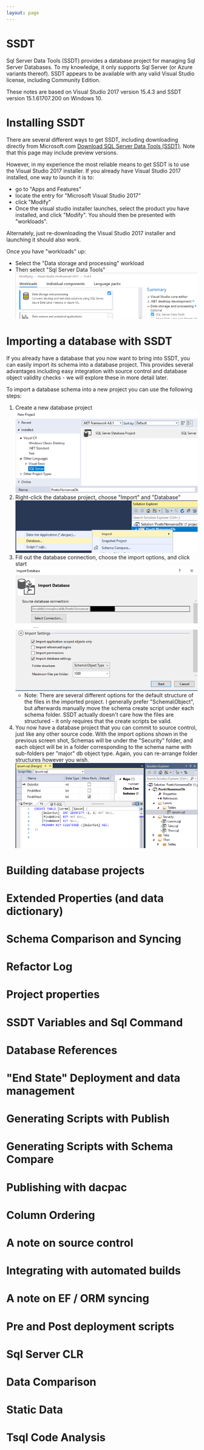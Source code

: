 ```yaml
---
layout: page
---
```


# SSDT
Sql Server Data Tools (SSDT) provides a database project for managing Sql Server Databases. To my knowledge, it only supports Sql Server (or Azure variants thereof).
SSDT appears to be available with any valid Visual Studio license, including Community Edition.

These notes are based on Visual Studio 2017 version 15.4.3 and SSDT version 15.1.61707.200 on Windows 10.

# Installing SSDT
There are several different ways to get SSDT, including downloading directly from Microsoft.com [Download SQL Server Data Tools (SSDT)](https://docs.microsoft.com/en-us/sql/ssdt/download-sql-server-data-tools-ssdt). Note that this page may include preview versions.

However, in my experience the most reliable means to get SSDT is to use the Visual Studio 2017 installer. If you already have Visual Studio 2017 installed, one way to launch it is to:
 * go to "Apps and Features"
 * locate the entry for "Microsoft Visual Studio 2017"
 * click "Modify"
 * Once the visual studio installer launches, select the product you have installed, and click "Modify".  You should then be presented with "workloads".

 Alternately, just re-downloading the Visual Studio 2017 installer and launching it should also work.

 Once you have "workloads" up:
  * Select the "Data storage and processing" workload
  * Then select "Sql Server Data Tools"
  ![alt text](SSDTWorkloadInstall.png "SSDT Workload Install")

# Importing a database with SSDT
If you already have a database that you now want to bring into SSDT, you can easily import its schema into a database project.  This provides several advantages including easy integration with source control and database object validity checks - we will explore these in more detail later.

To import a database schema into a new project you can use the following steps:
 1. Create a new database project ![alt text](NewSSDTProject.png "New SSDT Project")
 1. Right-click the database project, choose "Import" and "Database" ![alt text](ImportDatabase1.png "Import Database 1")
 1. Fill out the database connection, choose the import options, and click start ![alt text](ImportDatabase2.png "Import Database 2")
	* Note: There are several different options for the default structure of the files in the imported project.  I generally prefer "Schema\Object", but afterwards manually move the schema create script under each schema folder.  SSDT actually doesn't care how the files are structured - it only requires that the create scripts be valid.
 1. You now have a database project that you can commit to source control, just like any other source code.  With the import options shown in the previous screen shot, Schemas will be under the "Security" folder, and each object will be in a folder corresponding to the schema name with sub-folders per "major" db object type. Again, you can re-arrange folder structures however you wish. ![alt text](ImportDatabase3.png "Import Database 3")

# Building database projects

# Extended Properties (and data dictionary)

# Schema Comparison and Syncing

# Refactor Log

# Project properties

# SSDT Variables and Sql Command

# Database References

# "End State" Deployment and data management

# Generating Scripts with Publish

# Generating Scripts with Schema Compare

# Publishing with dacpac

# Column Ordering

# A note on source control

# Integrating with automated builds

# A note on EF / ORM syncing

# Pre and Post deployment scripts

# Sql Server CLR

# Data Comparison

# Static Data

# Tsql Code Analysis